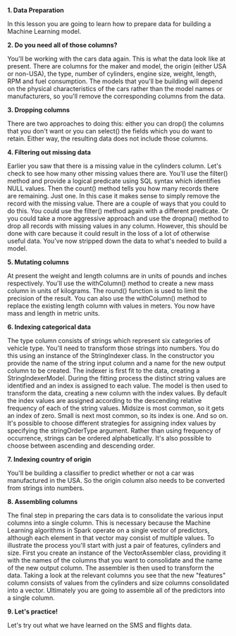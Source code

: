 **1. Data Preparation**

In this lesson you are going to learn how to prepare data for building a Machine Learning model.

**2. Do you need all of those columns?**

You'll be working with the cars data again. This is what the data look like at present. There are columns for the maker and model, the origin (either USA or non-USA), the type, number of cylinders, engine size, weight, length, RPM and fuel consumption. The models that you'll be building will depend on the physical characteristics of the cars rather than the model names or manufacturers, so you'll remove the corresponding columns from the data.

**3. Dropping columns**

There are two approaches to doing this: either you can drop() the columns that you don't want or you can select() the fields which you do want to retain. Either way, the resulting data does not include those columns.

**4. Filtering out missing data**

Earlier you saw that there is a missing value in the cylinders column. Let's check to see how many other missing values there are. You'll use the filter() method and provide a logical predicate using SQL syntax which identifies NULL values. Then the count() method tells you how many records there are remaining. Just one. In this case it makes sense to simply remove the record with the missing value. There are a couple of ways that you could to do this. You could use the filter() method again with a different predicate. Or you could take a more aggressive approach and use the dropna() method to drop all records with missing values in any column. However, this should be done with care because it could result in the loss of a lot of otherwise useful data. You've now stripped down the data to what's needed to build a model.

**5. Mutating columns**

At present the weight and length columns are in units of pounds and inches respectively. You'll use the withColumn() method to create a new mass column in units of kilograms. The round() function is used to limit the precision of the result. You can also use the withColumn() method to replace the existing length column with values in meters. You now have mass and length in metric units.

**6. Indexing categorical data**

The type column consists of strings which represent six categories of vehicle type. You'll need to transform those strings into numbers. You do this using an instance of the StringIndexer class. In the constructor you provide the name of the string input column and a name for the new output column to be created. The indexer is first fit to the data, creating a StringIndexerModel. During the fitting process the distinct string values are identified and an index is assigned to each value. The model is then used to transform the data, creating a new column with the index values. By default the index values are assigned according to the descending relative frequency of each of the string values. Midsize is most common, so it gets an index of zero. Small is next most common, so its index is one. And so on. It's possible to choose different strategies for assigning index values by specifying the stringOrderType argument. Rather than using frequency of occurrence, strings can be ordered alphabetically. It's also possible to choose between ascending and descending order.

**7. Indexing country of origin**

You'll be building a classifier to predict whether or not a car was manufactured in the USA. So the origin column also needs to be converted from strings into numbers.

**8. Assembling columns**

The final step in preparing the cars data is to consolidate the various input columns into a single column. This is necessary because the Machine Learning algorithms in Spark operate on a single vector of predictors, although each element in that vector may consist of multiple values. To illustrate the process you'll start with just a pair of features, cylinders and size. First you create an instance of the VectorAssembler class, providing it with the names of the columns that you want to consolidate and the name of the new output column. The assembler is then used to transform the data. Taking a look at the relevant columns you see that the new "features" column consists of values from the cylinders and size columns consolidated into a vector. Ultimately you are going to assemble all of the predictors into a single column.

**9. Let's practice!**

Let's try out what we have learned on the SMS and flights data.